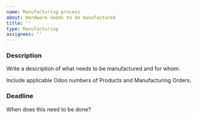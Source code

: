 ```yaml
---
name: Manufacturing process
about: Hardware needs to be manufactured
title: ''
type: Manufacturing
assignees: ''
---
```


### Description

Write a description of what needs to be manufactured and for whom.

Include applicable Odoo numbers of Products and Manufacturing Orders.

### Deadline

When does this need to be done?
